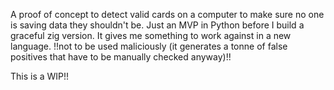 A proof of concept to detect valid cards on a computer to make sure no one is saving data they shouldn't be.
Just an MVP in Python before I build a graceful zig version. It gives me something to work against in a new language.
!!not to be used maliciously (it generates a tonne of false positives that have to be manually checked anyway)!!

This is a WIP!!
